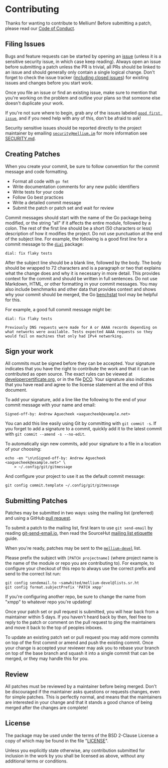 # Contributing

Thanks for wanting to contribute to Mellium! Before submitting a patch, please
read our [Code of Conduct].


## Filing Issues

Bugs and feature requests can be started by opening an [issue][issues] (unless
it is a sensitive security issue, in which case keep reading).
Always open an issue before submitting a patch unless the PR is trivial, all PRs
should be linked to an issue and should generally only contain a single logical
change.
Don't forget to check the issue tracker ([including closed issues]) for existing issues and changes before you start work.

Once you file an issue or find an existing issue, make sure to mention that
you're working on the problem and outline your plans so that someone else
doesn't duplicate your work.

If you're not sure where to begin, grab any of the issues labeled [`good first
issue`], and if you need help with any of this, don't be afraid to ask!

Security sensitive issues should be reported directly to the project maintainer
by emailing [`security@mellium.im`] for more information see [SECURITY.md].


## Creating Patches

When you create your commit, be sure to follow convention for the commit message
and code formatting.

  - Format all code with `go fmt`
  - Write documentation comments for any new public identifiers
  - Write tests for your code
  - Follow Go best practices
  - Write a detailed commit message
  - Submit the patch or patch set and wait for review

Commit messages should start with the name of the Go package being modified, or
the string "all" if it affects the entire module, followed by a colon.
The rest of the first line should be a short (50 characters or less)
description of how it modifies the project.
Do not use punctuation at the end of the subject line.
For example, the following is a good first line for a commit message to the
[`dial`] package:

    dial: fix flaky tests

After the subject line should be a blank line, followed by the body.
The body should be wrapped to 72 characters and is a paragraph or two that
explains what the change does and why it is necessary in more detail.
This provides context for the commit and should be written in full sentences.
Do not use Markdown, HTML, or other formatting in your commit messages.
You may also include benchmarks and other data that provides context and shows
why your commit should be merged, the Go [benchstat] tool may be helpful for
this.

For example, a good full commit message might be:

    dial: fix flaky tests

    Previously DNS requests were made for A or AAAA records depending on
    what networks were available. Tests expected AAAA requests so they
    would fail on machines that only had IPv4 networking.


## Sign your work

All commits must be signed before they can be accepted. Your signature
indicates that you have the right to contribute the work and that it can be
contributed as open source. The exact rules can be viewed at
[developercertificate.org], or in the file [DCO].
Your signature also indicates that you have read and agree to the license
statement at the end of this document.

To add your signature, add a line like the following to the end of your commit
message with your name and email:

    Signed-off-by: Andrew Aguecheek <aaguecheek@example.net>

You can add this line easily using Git by committing with `git commit -s`.
If you forget to add a signature to a commit, quickly add it to the latest
commit with `git commit --amend -s --no-edit`.

To automatically sign new commits, add your signature to a file in a location of
your choosing:

    echo -en "\n\nSigned-off-by: Andrew Aguecheek <aaguecheek@example.net>" \
        > ~/.config/git/gitmessage

And configure your project to use it as the default commit message:

    git config commit.template ~/.config/git/gitmessage

## Submitting Patches

Patches may be submitted in two ways: using the mailing list (preferred) and
using a GitHub [pull request].

To submit a patch to the mailing list, first learn to use `git send-email` by
reading [git-send-email.io], then read the SourceHut [mailing list etiquette]
guide.

When you're ready, patches may be sent to the [`mellium-devel`] list.

Please prefix the subject with `[PATCH projectname]` (where project name is the
name of the module or repo you are contributing to).
For example, to configure your checkout of this repo to always use the correct
prefix and send to the correct list run:

    git config sendemail.to ~samwhited/mellium-devel@lists.sr.ht
    git config format.subjectPrefix 'PATCH xmpp'

If you're configuring another repo, be sure to change the name from "xmpp" to
whatever repo you're updating!

Once your patch set or pull request is submitted, you will hear back from a
maintainer within 5 days.
If you haven't heard back by then, feel free to reply to the patch or comment on
the pull request to ping the maintainers and move it back to the top of peoples
inboxes.

To update an existing patch set or pull request you may add more commits on top
of the first commit or amend and push the existing commit.
Once your change is accepted your reviewer may ask you to rebase your branch
on top of the base branch and squash it into a single commit that can be merged,
or they may handle this for you.


## Review

All patches must be reviewed by a maintainer before being merged.
Don't be discouraged if the maintainer asks questions or requests changes, even
for simple patches.
This is perfectly normal, and means that the maintainers are interested in your
change and that it stands a good chance of being merged after the changes are
complete!


## License

The package may be used under the terms of the BSD 2-Clause License a copy of
which may be found in the file "[LICENSE]".

Unless you explicitly state otherwise, any contribution submitted for inclusion
in the work by you shall be licensed as above, without any additional terms or
conditions.


[issues]: https://github.com/mellium/xmpp/issues
[including closed issues]: https://github.com/mellium/xmpp/issues?q=is%3Aissue
[pull request]: https://github.com/mellium/xmpp/pulls
[`good first issue`]: https://github.com/mellium/xmpp/labels/good%20first%20issue
[`security@mellium.im`]: mailto:security@mellium.im
[`dial`]: https://pkg.go.dev/mellium.im/xmpp/dial
[benchstat]: https://godoc.org/golang.org/x/perf/cmd/benchstat
[git-send-email.io]: https://git-send-email.io/
[mailing list etiquette]: https://man.sr.ht/lists.sr.ht/etiquette.md
[`mellium-devel`]: https://lists.sr.ht/~samwhited/mellium-devel
[developercertificate.org]: https://developercertificate.org/
[DCO]: ./DCO
[LICENSE]: ../LICENSE
[SECURITY.md]: ./SECURITY.md
[Code of Conduct]: ./CODE_OF_CONDUCT.md
